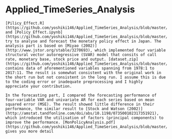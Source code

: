 # Applied_TimeSeries_Analysis

    [Pilicy_Effect.R](https://github.com/yoshiki146/Applied_TimeSeries_Analysis/blob/master/Policy_Effect.R) and [Policy_Effect.ipynb](https://github.com/yoshiki146/Applied_TimeSeries_Analysis/blob/master/Policy_Effect.ipynb) try to analyse and forecast the monetary policy effect in Japan. The analysis part is based on [Miyao (2002)](http://www.jstor.org/stable/3270693), which implemented four variable structural vector autoregressive (SVAR) model that consits of call rate, monetary base, stock price and output. [dataset.zip](https://github.com/yoshiki146/Applied_TimeSeries_Analysis/blob/master/dataset.zip) contains data of aforementioned variables spanning from 1978:1 to 2017:11. The result is somewhat consistent with the original work in the short run but not consistent in the long run. I assume this is due to the coding error or inadequate preprocessing and I highly appreciate your contribution.   
  
    In the forecasting part, I compared the forecasting performance of four-variable VAR and univariate AR for each series based on mean squared error (MSE). The result showed little difference in their performance, the similar result to [Stock and Watson (2002)](http://amstat.tandfonline.com/doi/abs/10.1198/073500102317351921), which introduced the utilisation of factors (principal components) to improve the performance. [MonPolicyAnalysis.pdf](https://github.com/yoshiki146/Applied_TimeSeries_Analysis/blob/master/MonPolicyAnalysis.pdf) gives you more detail  
